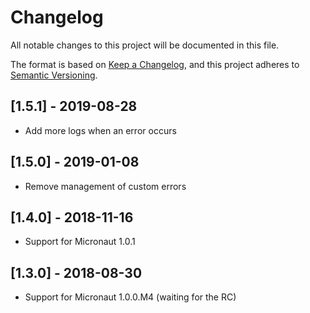 # Changelog

All notable changes to this project will be documented in this file.

The format is based on [Keep a Changelog](https://keepachangelog.com/en/1.0.0/),
and this project adheres to [Semantic Versioning](https://semver.org/spec/v2.0.0.html).

## [1.5.1] - 2019-08-28

* Add more logs when an error occurs

## [1.5.0] - 2019-01-08

* Remove management of custom errors

## [1.4.0] - 2018-11-16

* Support for Micronaut 1.0.1


## [1.3.0] - 2018-08-30

* Support for Micronaut 1.0.0.M4 (waiting for the RC)


